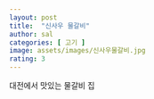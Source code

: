 ```yaml
---
layout: post
title:  "신사우 물갈비"
author: sal
categories: [ 고기 ]
image: assets/images/신사우물갈비.jpg
rating: 3
---
```

대전에서 맛있는 물갈비 집
